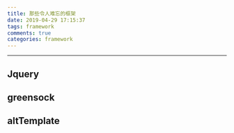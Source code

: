 ```yaml
---
title: 那些令人难忘的框架
date: 2019-04-29 17:15:37
tags: framework
comments: true
categories: framework
---
```

******************
## Jquery
## greensock
## altTemplate
